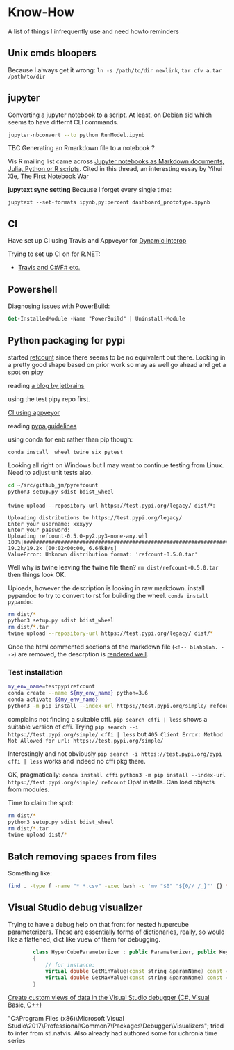 # Know-How

A list of things I infrequently use and need howto reminders 

## Unix cmds bloopers

Because I always get it wrong: `ln -s /path/to/dir newlink`, `tar cfv a.tar /path/to/dir`

## jupyter

Converting a jupyter notebook to a script. At least, on Debian sid which seems to have differnt CLI commands.

```sh
jupyter-nbconvert --to python RunModel.ipynb
```

TBC Generating an Rmarkdown file to a notebook ?

Vis R mailing list came across [Jupyter notebooks as Markdown documents, Julia, Python or R scripts](https://github.com/mwouts/jupytext). Cited in this thread, an interesting essay by Yihui Xie, [The First Notebook War](https://yihui.name/en/2018/09/notebook-war/)


**jupytext sync setting** Because I forget every single time:

`jupytext --set-formats ipynb,py:percent dashboard_prototype.ipynb`


## CI

Have set up CI using Travis and Appveyor for [Dynamic Interop](https://github.com/jmp75/dynamic-interop-dll)

Trying to set up CI on for R.NET:

* [Travis and C#/F# etc.](https://docs.travis-ci.com/user/languages/csharp/)

## Powershell

Diagnosing issues with PowerBuild:

```ps
Get-InstalledModule -Name "PowerBuild" | Uninstall-Module
```

## Python packaging for pypi

started [refcount](https://github.com/jmp75/pyrefcount) since there seems to be no equivalent out there. Looking in  a pretty good shape based on prior work so may as well go ahead and get a spot on pipy

reading [a blog by jetbrains](https://blog.jetbrains.com/pycharm/2017/05/how-to-publish-your-package-on-pypi/)

using the test pipy repo first. 

[CI using appveyor](https://github.com/AndrewAnnex/SpiceyPy/blob/master/appveyor.yml)

reading [pypa guidelines ](https://packaging.python.org/tutorials/packaging-projects/#packaging-your-project)

using conda for enb rather than pip though:

`conda install  wheel twine six pytest`

Looking all right on Windows but I may want to continue testing from Linux. Need to adjust unit tests also.

```sh
cd ~/src/github_jm/pyrefcount
python3 setup.py sdist bdist_wheel
```

`twine upload --repository-url https://test.pypi.org/legacy/ dist/*`:

```text
Uploading distributions to https://test.pypi.org/legacy/
Enter your username: xxxyyy
Enter your password:
Uploading refcount-0.5.0-py2.py3-none-any.whl
100%|###########################################################################################################################################################################################################################| 19.2k/19.2k [00:02<00:00, 6.64kB/s]
ValueError: Unknown distribution format: 'refcount-0.5.0.tar'
```

Well why is twine leaving the twine file then?  `rm dist/refcount-0.5.0.tar`  then things look OK.

Uploads, however the description is looking in raw markdown. install pypandoc to try to convert to rst for building the wheel. `conda install pypandoc`

```sh
rm dist/*
python3 setup.py sdist bdist_wheel
rm dist/*.tar
twine upload --repository-url https://test.pypi.org/legacy/ dist/*
```

Once the html commented sections of the markdown file (`<!-- blahblah. -->`) are removed, the descrption is [rendered well](https://test.pypi.org/project/refcount/0.5.0.2).

### Test installation

```sh
my_env_name=testpypirefcount
conda create --name ${my_env_name} python=3.6
conda activate ${my_env_name}
python3 -m pip install --index-url https://test.pypi.org/simple/ refcount
```

complains not finding a suitable cffi.  `pip search cffi | less` shows a suitable version of cffi. Trying `pip search --i https://test.pypi.org/simple/ cffi | less` but `405 Client Error: Method Not Allowed for url: https://test.pypi.org/simple/`

Interestingly and not obviously `pip search -i https://test.pypi.org/pypi cffi | less` works and indeed no cffi pkg there. 

OK, pragmatically: `conda install cffi`
`python3 -m pip install --index-url https://test.pypi.org/simple/ refcount` Opa! installs. Can load objects from modules.

Time to claim the spot:

```sh
rm dist/*
python3 setup.py sdist bdist_wheel
rm dist/*.tar
twine upload dist/*
```

## Batch removing spaces from files

Something like:

```sh
find . -type f -name "* *.csv" -exec bash -c 'mv "$0" "${0// /_}"' {} \;
```

## Visual Studio debug visualizer

Trying to have a debug help on that front for nested hupercube parameterizers. These are essentially forms of dictionaries, really, so would like a flattened, dict like vuew of them for debugging. 

```c++
		class HyperCubeParameterizer : public Parameterizer, public KeyValueConfiguration
        {
            // for instance:
			virtual double GetMinValue(const string &paramName) const = 0;
			virtual double GetMaxValue(const string &paramName) const = 0;
        }
```

[Create custom views of data in the Visual Studio debugger (C#, Visual Basic, C++)](https://docs.microsoft.com/en-us/visualstudio/debugger/viewing-data-in-the-debugger?view=vs-2017)

"C:\Program Files (x86)\Microsoft Visual Studio\2017\Professional\Common7\Packages\Debugger\Visualizers"; tried to infer from stl.natvis. Also already had authored some for uchronia time series
